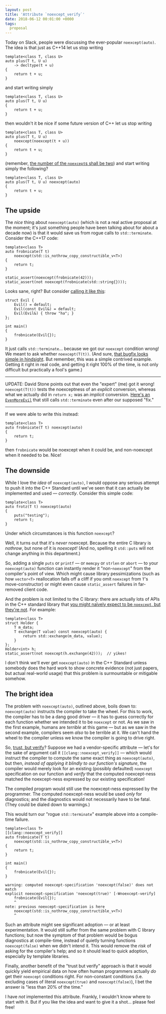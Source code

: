 ```yaml
---
layout: post
title: 'Attribute `noexcept_verify`'
date: 2018-06-12 00:01:00 +0000
tags:
  proposal
---
```


Today on Slack, people were discussing the ever-popular `noexcept(auto)`.
The idea is that just as C++14 let us stop writing

    template<class T, class U>
    auto plus(T t, U u)
        -> decltype(t + u)
    {
        return t + u;
    }

and start writing simply

    template<class T, class U>
    auto plus(T t, U u)
    {
        return t + u;
    }

then wouldn't it be nice if some future version of C++ let us stop writing

    template<class T, class U>
    auto plus(T t, U u)
        noexcept(noexcept(t + u))
    {
        return t + u;
    }

(remember, [the number of the `noexcept`s shall be two](/blog/2018/04/09/long-long-long-is-too-long-for-gcc/))
and start writing simply the following?

    template<class T, class U>
    auto plus(T t, U u) noexcept(auto)
    {
        return t + u;
    }


## The upside

The *nice* thing about `noexcept(auto)` (which is not a real active proposal at the moment;
it's just something people have been talking about for about a decade now) is that it
would save us from rogue calls to `std::terminate`. Consider the C++17 code:

    template<class T>
    auto frobnicate(T t)
        noexcept(std::is_nothrow_copy_constructible_v<T>)
    {
        return t;
    }

    static_assert(noexcept(frobnicate(42)));
    static_assert(not noexcept(frobnicate(std::string{})));

Looks sane, right? But consider [calling it like this](https://wandbox.org/permlink/dS1bEYuVSmE9r8FB):

    struct Evil {
        Evil() = default;
        Evil(const Evil&) = default;
        Evil(Evil&) { throw "ha"; }
    };

    int main()
    {
        frobnicate(Evil{});
    }

It just calls `std::terminate`... because we got our `noexcept` condition wrong!
We meant to ask whether `noexcept(T(t))`. (And sure,
[that bugfix looks simple in hindsight](http://www.thesuccessfulcontractor.com/coachs-corner-a-plumbing-story/).
But remember, this was a simple contrived example. Getting it right in real code,
and getting it right 100% of the time, is not only difficult but practically
a fool's game.)

----

UPDATE: David Stone points out that even the "expert" (me) got it wrong!  `noexcept(T(t))`
tests the noexceptness of an *explicit* conversion, whereas what we actually did in
`return x;` was an *implicit* conversion. [Here's an `EvenMoreEvil`](https://wandbox.org/permlink/NjKAikfnU50H7fit)
that still calls `std::terminate` even after our supposed "fix."

----

If we were able to write this instead:

    template<class T>
    auto frobnicate(T t) noexcept(auto)
    {
        return t;
    }

then `frobnicate` would be noexcept when it could be, and non-noexcept when it needed to be.
Nice!


## The downside

While I love the *idea* of `noexcept(auto)`, I would oppose any serious attempt to push it into
the C++ Standard until we've seen that it can actually be implemented and used — *correctly*.
Consider this simple code:

    template<class T>
    auto frotz(T t) noexcept(auto)
    {
        puts("testing");
        return t;
    }

Under which circumstances is this function `noexcept`?

Well, it turns out that it's *never* noexcept. Because the entire C library is _nothrow_,
but none of it is _noexcept!_ (And no, spelling it `std::puts` will not change anything
in this department.)

So, adding a single `puts` or `printf` — or `memcpy` or `strlen` or `abort` — to your
`noexcept(auto)` function can instantly render it "non-`noexcept`" from the compiler's
point of view. Which might cause library pessimizations (such as how `vector<T>`
reallocation falls off a cliff if you omit `noexcept` from `T`'s move-constructor)
or might even cause `static_assert` failures in far-removed client code.

And the problem is not limited to the C library: there are actually lots of APIs
in the C++ standard library that [you might naïvely expect to be `noexcept`, but
they're not](/blog/2018/04/25/the-lakos-rule). For example:

    template<class T>
    struct Holder {
        T m_data;
        T exchange(T value) const noexcept(auto) {
            return std::exchange(m_data, value);
        }
    };
    Holder<int> h;
    static_assert(not noexcept(h.exchange(42)));  // yikes!

I don't think we'll ever get `noexcept(auto)` in the C++ Standard unless somebody does
the hard work to show concrete evidence (not just papers, but actual real-world usage)
that this problem is surmountable or mitigable somehow.


## The bright idea

The problem with `noexcept(auto)`, outlined above, boils down to: `noexcept(auto)` instructs
the compiler to take the wheel. For this to work, the compiler has to be a dang good
driver — it has to guess correctly for each function whether we intended it to be
`noexcept` or not. As we saw in the first example, humans are *terrible* at this game —
but as we saw in the second example, compilers seem *also* to be terrible at it.
We can't hand the wheel to the compiler unless we know the compiler is going to drive right.

So, [trust, but verify](https://en.wikipedia.org/wiki/Trust,_but_verify)? Suppose we had
a vendor-specific attribute — let's for the sake of argument call it `[[clang::noexcept_verify]]` —
which would instruct the compiler to compute the same exact thing as `noexcept(auto)`, but
then, *instead of applying it blindly to our function's signature*, the compiler would
merely look for an existing (possibly defaulted) `noexcept` specification on our function
and *verify* that the computed noexcept-ness matched the noexcept-ness expressed by our
existing specification!

The compiled program would still use the noexcept-ness expressed by the programmer.
The computed noexcept-ness would be used *only* for diagnostics; and the diagnostics
would not necessarily have to be fatal. (They could be dialed down to warnings.)

This would turn our "rogue `std::terminate`" example above into a compile-time failure.

    template<class T>
    [[clang::noexcept_verify]]
    auto frobnicate(T t)
        noexcept(std::is_nothrow_copy_constructible_v<T>)
    {
        return t;
    }

    int main()
    {
        frobnicate(Evil{});
    }

    warning: computed noexcept-specification 'noexcept(false)' does not match
    explicit noexcept-specification 'noexcept(true)' [-Wnoexcept-verify]
        frobnicate(Evil{});
        ^
    note: previous noexcept-specification is here
        noexcept(std::is_nothrow_copy_constructible_v<T>)
        ^

Such an attribute might see significant adoption — or at least experimentation.
It would still suffer from the same problem with C library functions; but now the symptom
of that problem would be bogus diagnostics at compile-time, instead of quietly turning
functions `noexcept(false)` when we didn't intend it. This would remove the *risk*
of asking for the compiler's help; and so it should lead to quick adoption, especially
by template libraries.

Finally, another benefit of the "trust but verify" approach is that it would quickly
yield empirical data on how often human programmers actually *do* get their `noexcept` conditions right.
For non-constant conditions (i.e. excluding cases of literal `noexcept(true)` and `noexcept(false)`),
I bet the answer is "less than 20% of the time."

I have *not* implemented this attribute. Frankly, I wouldn't know where to start with it.
But if you like the idea and want to give it a shot... please feel free!
